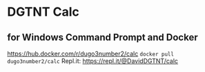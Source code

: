 # DGTNT Calc
## for Windows Command Prompt and Docker
https://hub.docker.com/r/dugo3number2/calc
`docker pull dugo3number2/calc`
Repl.it: https://repl.it/@DavidDGTNT/calc
